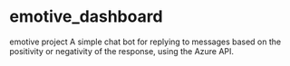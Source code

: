 # emotive_dashboard
emotive project
A simple chat bot for replying to messages based on the positivity or negativity of the response, using the Azure API.
